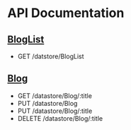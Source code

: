 # API Documentation

## [BlogList](../model/blog.js)
* GET /datstore/BlogList

## [Blog](../model/blogList.js)
* GET /datastore/Blog/:title
* PUT /datastore/Blog
* PUT /datastore/Blog/:title
* DELETE /datastore/Blog/:title
